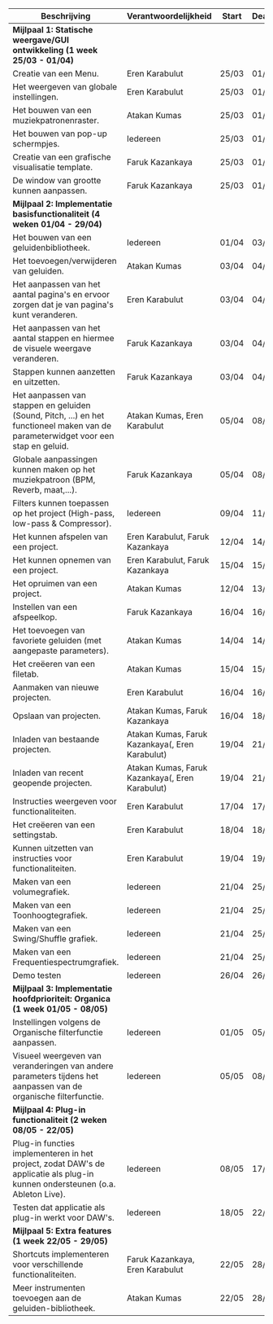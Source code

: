 |Beschrijving                                                                                   | Verantwoordelijkheid             | Start  | Deadline | Status |
|-----------------------------------------------------------------------------------------------|----------------------------------|--------|----------|--------|
| **Mijlpaal 1: Statische weergave/GUI ontwikkeling (1 week 25/03 - 01/04)**                   |                                  |        |          |        |
| Creatie van een Menu.                                                                        | Eren Karabulut                  | 25/03  | 01/04    |todo|
| Het weergeven van globale instellingen.                                                      | Eren Karabulut                  | 25/03  | 01/04    |todo|
| Het bouwen van een muziekpatronenraster.                                                     | Atakan Kumas                    | 25/03  | 01/04    |todo|
| Het bouwen van pop-up schermpjes.                                                            | Iedereen                        | 25/03  | 01/04    |todo|
| Creatie van een grafische visualisatie template.                                              | Faruk Kazankaya                 | 25/03  | 01/04    |todo|
| De window van grootte kunnen aanpassen.                                                      | Faruk Kazankaya                 | 25/03  | 01/04    |todo|
| **Mijlpaal 2: Implementatie basisfunctionaliteit (4 weken 01/04 - 29/04)**                   |                                  |        |          |        |
| Het bouwen van een geluidenbibliotheek.                                                      | Iedereen                        | 01/04  | 03/04    |todo|
| Het toevoegen/verwijderen van geluiden.                                                      | Atakan Kumas                    | 03/04  | 04/04    |todo|
| Het aanpassen van het aantal pagina's en ervoor zorgen dat je van pagina's kunt veranderen.  | Eren Karabulut                  | 03/04  | 04/04    |todo|
| Het aanpassen van het aantal stappen en hiermee de visuele weergave veranderen.              | Faruk Kazankaya                 | 03/04  | 04/04    |todo|
| Stappen kunnen aanzetten en uitzetten.                                                       | Faruk Kazankaya                 | 03/04  | 04/04    |todo|
| Het aanpassen van stappen en geluiden (Sound, Pitch, ...) en het functioneel maken van de parameterwidget voor een stap en geluid. | Atakan Kumas, Eren Karabulut | 05/04 | 08/04 |todo|
| Globale aanpassingen kunnen maken op het muziekpatroon (BPM, Reverb, maat,...).               | Faruk Kazankaya                 | 05/04  | 08/04    |todo|
| Filters kunnen toepassen op het project (High-pass, low-pass & Compressor).                    | Iedereen                        | 09/04  | 11/04    |todo|
| Het kunnen afspelen van een project.                                                          | Eren Karabulut, Faruk Kazankaya | 12/04  | 14/04    |todo|
| Het kunnen opnemen van een project.                                                           | Eren Karabulut, Faruk Kazankaya | 15/04  | 15/04    |todo|
| Het opruimen van een project.                                                                 | Atakan Kumas                    | 12/04  | 13/04    |todo|
| Instellen van een afspeelkop.                                                                 | Faruk Kazankaya                 | 16/04  | 16/04    |todo|
| Het toevoegen van favoriete geluiden (met aangepaste parameters).                              | Atakan Kumas                    | 14/04  | 14/04    |todo|
| Het creëeren van een filetab.                                                                 | Atakan Kumas                    | 15/04  | 15/04    |todo|
| Aanmaken van nieuwe projecten.                                                                | Eren Karabulut                  | 16/04  | 16/04    |todo|
| Opslaan van projecten.                                                                         | Atakan Kumas, Faruk Kazankaya   | 16/04  | 18/04    |todo|
| Inladen van bestaande projecten.                                                              | Atakan Kumas, Faruk Kazankaya(, Eren Karabulut) | 19/04 | 21/04 |todo|
| Inladen van recent geopende projecten.                                                        | Atakan Kumas, Faruk Kazankaya(, Eren Karabulut) | 19/04 | 21/04 |todo|
| Instructies weergeven voor functionaliteiten.                                                  | Eren Karabulut                  | 17/04  | 17/04    |todo|
| Het creëeren van een settingstab.                                                              | Eren Karabulut                  | 18/04  | 18/04    |todo|
| Kunnen uitzetten van instructies voor functionaliteiten.                                       | Eren Karabulut                  | 19/04  | 19/04    |todo|
| Maken van een volumegrafiek.                                                                   | Iedereen                        | 21/04  | 25/04    |todo|
| Maken van een Toonhoogtegrafiek.                                                              | Iedereen                        | 21/04  | 25/04    |todo|
| Maken van een Swing/Shuffle grafiek.                                                           | Iedereen                        | 21/04  | 25/04    |todo|
| Maken van een Frequentiespectrumgrafiek.                                                      | Iedereen                        | 21/04  | 25/04    |todo|
| Demo testen                                                                                    | Iedereen                        | 26/04  | 26/04    |todo|
| **Mijlpaal 3: Implementatie hoofdprioriteit: Organica (1 week 01/05 - 08/05)**               |                                  |        |          |        |
| Instellingen volgens de Organische filterfunctie aanpassen.                                    | Iedereen                        | 01/05  | 05/05    |todo|
| Visueel weergeven van veranderingen van andere parameters tijdens het aanpassen van de organische filterfunctie. | Iedereen | 05/05 | 08/05 |todo|
| **Mijlpaal 4: Plug-in functionaliteit (2 weken 08/05 - 22/05)**                               |                                  |        |          |        |
| Plug-in functies implementeren in het project, zodat DAW's de applicatie als plug-in kunnen ondersteunen (o.a. Ableton Live). | Iedereen | 08/05 | 17/05 |todo|
| Testen dat applicatie als plug-in werkt voor DAW's.                                            | Iedereen                        | 18/05  | 22/05    |todo|
| **Mijlpaal 5: Extra features (1 week 22/05 - 29/05)**                                          |                                  |        |          |        |
| Shortcuts implementeren voor verschillende functionaliteiten.                                   | Faruk Kazankaya, Eren Karabulut | 22/05 | 28/05 |todo|
| Meer instrumenten toevoegen aan de geluiden-bibliotheek.                                       | Atakan Kumas                    | 22/05  | 28/05    |todo|
